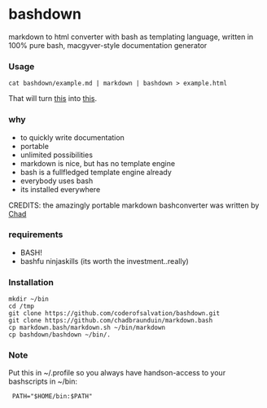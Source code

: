 bashdown
========

markdown to html converter with bash as templating language, written in 100% pure bash, macgyver-style documentation generator

### Usage ###

    cat bashdown/example.md | markdown | bashdown > example.html

That will turn [this](https://raw.github.com/coderofsalvation/bashdown/master/example.md) into [this](https://github.com/coderofsalvation/bashdown/blob/master/example.html).

### why ###

* to quickly write documentation
* portable
* unlimited possibilities
* markdown is nice, but has no template engine
* bash is a fullfledged template engine already
* everybody uses bash
* its installed everywhere

CREDITS: the amazingly portable markdown bashconverter was written by [Chad](https://github.com/chadbraunduin) 

### requirements ###

* BASH!
* bashfu ninjaskills (its worth the investment..really)

### Installation ###

    mkdir ~/bin 
    cd /tmp
    git clone https://github.com/coderofsalvation/bashdown.git
    git clone https://github.com/chadbraunduin/markdown.bash
    cp markdown.bash/markdown.sh ~/bin/markdown
    cp bashdown/bashdown ~/bin/.

### Note ###

Put this in ~/.profile so you always have handson-access to your bashscripts in ~/bin:

     PATH="$HOME/bin:$PATH"

